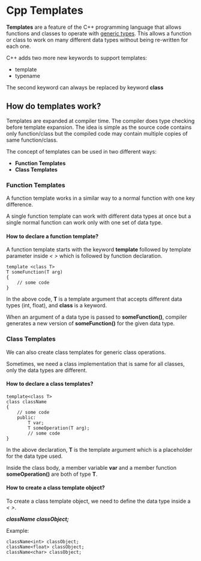 
# Cpp Templates

**Templates** are a feature of the C++ programming language that allows functions and classes to operate with [generic types](https://www.geeksforgeeks.org/generics-inc/#:~:text=Generic%20Programming%20enables%20the%20programmer,integer%2C%20string%20or%20a%20character.&text=Once%20written%20it%20can%20be%20used%20for%20multiple%20times%20an%20cases.). This allows a function or class to work on many different data types without being re-written for each one.

C++ adds two more new keywords to support templates: 
- template 
- typename

The second keyword can always be replaced by keyword **class**

## How do templates work?
Templates are expanded at compiler time. The compiler does type checking before template expansion. The idea is simple as the source code contains only function/class but the compiled code may contain multiple copies of same function/class.

The concept of templates can be used in two different ways: 
- **Function Templates**
- **Class Templates**

### Function Templates
A function template works in a similar way to a normal function with one key difference.

A single function template can work with different data types at once but a single normal function can work only with one set of data type.

#### How to declare a function template?
A function template starts with the keyword **template** followed by template parameter inside *< >* which is followed by function declaration.
```
template <class T>
T someFunction(T arg)
{
    // some code
}
```
In the above code, **T** is a template argument that accepts different data types (int, float), and **class** is a keyword.

When an argument of a data type is passed to **someFunction()**, compiler generates a new version of **someFunction()** for the given data type.

### Class Templates
We can also create class templates for generic class operations.

Sometimes, we need a class implementation that is same for all classes, only the data types are different.

#### How to declare a class templates?
```
template<class T>
class className
{
    // some code
    public:
        T var;
        T someOperation(T arg);
        // some code
}
```
In the above declaration, **T** is the template argument which is a placeholder for the data type used.

Inside the class body, a member variable **var** and a member function **someOperation()** are both of type **T**.

#### How to create a class template object?
To create a class template object, we need to define the data type inside a *< >*.

***className <dataType> classObject;***

Example:
```
className<int> classObject;
className<float> classObject;
className<char> classObject;
```
